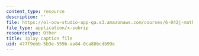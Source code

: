 ```yaml
---
content_type: resource
description: ''
file: https://ol-ocw-studio-app-qa.s3.amazonaws.com/courses/6-042j-mathematics-for-computer-science-spring-2015/477f9ebb5b3e559baa840ca80bcdb99e_TWVntUfXsKs.vtt
file_type: application/x-subrip
resourcetype: Other
title: 3play caption file
uid: 477f9ebb-5b3e-559b-aa84-0ca80bcdb99e
---
```

